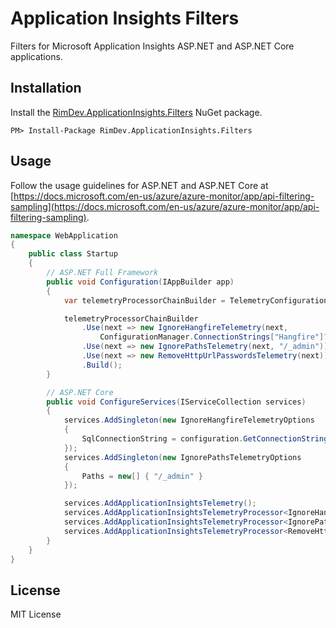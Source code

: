 # Application Insights Filters

Filters for Microsoft Application Insights ASP.NET and ASP.NET Core applications.

## Installation

Install the [RimDev.ApplicationInsights.Filters][NuGet link] NuGet package.

```
PM> Install-Package RimDev.ApplicationInsights.Filters
```

## Usage

Follow the usage guidelines for ASP.NET and ASP.NET Core at [https://docs.microsoft.com/en-us/azure/azure-monitor/app/api-filtering-sampling](https://docs.microsoft.com/en-us/azure/azure-monitor/app/api-filtering-sampling).

```csharp
namespace WebApplication
{
    public class Startup
    {
        // ASP.NET Full Framework
        public void Configuration(IAppBuilder app)
        {
            var telemetryProcessorChainBuilder = TelemetryConfiguration.Active.TelemetryProcessorChainBuilder;

            telemetryProcessorChainBuilder
                .Use(next => new IgnoreHangfireTelemetry(next,
                    ConfigurationManager.ConnectionStrings["Hangfire"]?.ConnectionString))
                .Use(next => new IgnorePathsTelemetry(next, "/_admin"))
                .Use(next => new RemoveHttpUrlPasswordsTelemetry(next))
                .Build();
        }

        // ASP.NET Core
        public void ConfigureServices(IServiceCollection services)
        {
            services.AddSingleton(new IgnoreHangfireTelemetryOptions
            {
                SqlConnectionString = configuration.GetConnectionString("hangfire")
            });
            services.AddSingleton(new IgnorePathsTelemetryOptions
            {
                Paths = new[] { "/_admin" }
            });

            services.AddApplicationInsightsTelemetry();
            services.AddApplicationInsightsTelemetryProcessor<IgnoreHangfireTelemetry>();
            services.AddApplicationInsightsTelemetryProcessor<IgnorePathsTelemetry>();
            services.AddApplicationInsightsTelemetryProcessor<RemoveHttpUrlPasswordsTelemetry>();
        }
    }
}
```

## License

MIT License

[NuGet link]: https://www.nuget.org/packages/RimDev.ApplicationInsights.Filters
